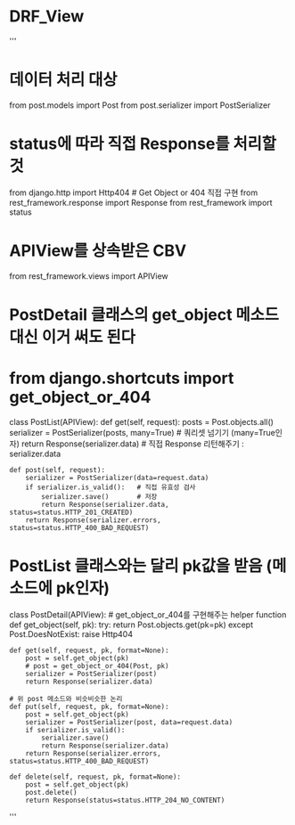 # DRF_View
'''
# 데이터 처리 대상
from post.models import Post
from post.serializer import PostSerializer
# status에 따라 직접 Response를 처리할 것
from django.http import Http404 # Get Object or 404 직접 구현
from rest_framework.response import Response
from rest_framework import status
# APIView를 상속받은 CBV
from rest_framework.views import APIView
# PostDetail 클래스의 get_object 메소드 대신 이거 써도 된다
# from django.shortcuts import get_object_or_404


class PostList(APIView):
    def get(self, request):
        posts = Post.objects.all()
        serializer = PostSerializer(posts, many=True) # 쿼리셋 넘기기 (many=True인자)
        return Response(serializer.data) # 직접 Response 리턴해주기 : serializer.data
    
    def post(self, request):
        serializer = PostSerializer(data=request.data)
        if serializer.is_valid():   # 직접 유효성 검사
            serializer.save()       # 저장
            return Response(serializer.data, status=status.HTTP_201_CREATED)
        return Response(serializer.errors, status=status.HTTP_400_BAD_REQUEST)


# PostList 클래스와는 달리 pk값을 받음 (메소드에 pk인자)
class PostDetail(APIView):
    # get_object_or_404를 구현해주는 helper function
    def get_object(self, pk):
        try:
            return Post.objects.get(pk=pk)
        except Post.DoesNotExist:
            raise Http404

    def get(self, request, pk, format=None):
        post = self.get_object(pk)
        # post = get_object_or_404(Post, pk)
        serializer = PostSerializer(post)
        return Response(serializer.data)

    # 위 post 메소드와 비슷비슷한 논리
    def put(self, request, pk, format=None):
        post = self.get_object(pk)
        serializer = PostSerializer(post, data=request.data)
        if serializer.is_valid():
            serializer.save()
            return Response(serializer.data)
        return Response(serializer.errors, status=status.HTTP_400_BAD_REQUEST)

    def delete(self, request, pk, format=None):
        post = self.get_object(pk)
        post.delete()
        return Response(status=status.HTTP_204_NO_CONTENT)
'''
